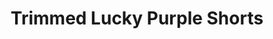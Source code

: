 ---
templateKey: blog-post
featuredpost: false
featuredimage: /assets/Trimmed_Lucky_Purple_Shorts.png
title: Trimmed Lucky Purple Shorts
description: Special
testfield: 142
---